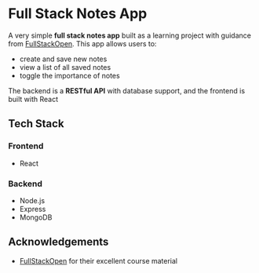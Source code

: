 # Full Stack Notes App

A very simple **full stack notes app** built as a learning project with guidance from [FullStackOpen](https://fullstackopen.com).
This app allows users to:
- create and save new notes
- view a list of all saved notes
- toggle the importance of notes
  
The backend is a **RESTful API** with database support, and the frontend is built with React

## Tech Stack
### Frontend
- React
### Backend
- Node.js
- Express
- MongoDB

## Acknowledgements
- [FullStackOpen](https://fullstackopen.com) for their excellent course material